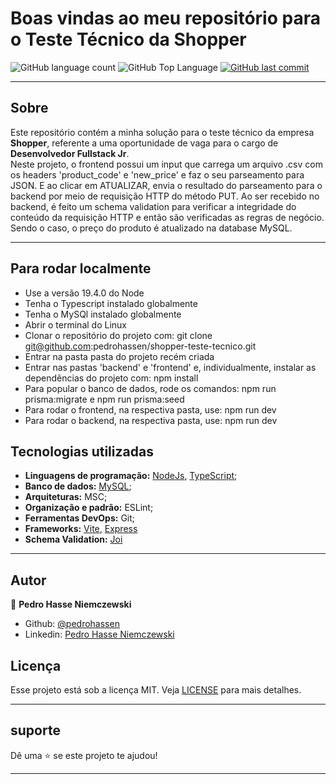 # Boas vindas ao meu repositório para o Teste Técnico da Shopper

<p>
  <img alt="GitHub language count" src="https://img.shields.io/github/languages/count/pedrohassen/shopper-teste-tecnico?color=6E40C9&style=flat-square">
  <img alt="GitHub Top Language" src="https://img.shields.io/github/languages/top/pedrohassen/shopper-teste-tecnico?color=6E40C9&style=flat-square">
  <a href="https://github.com/pedrohassen/shopper-teste-tecnico/commits/main">
    <img alt="GitHub last commit" src="https://img.shields.io/github/last-commit/pedrohassen/shopper-teste-tecnico?color=6E40C9&style=flat-square">
  </a>
</p>
<hr>

## Sobre

Este repositório contém a minha solução para o teste técnico da empresa <strong>Shopper</strong>, referente a uma oportunidade de vaga para o cargo de <strong>Desenvolvedor Fullstack Jr</strong>.
<br />
Neste projeto, o frontend possui um input que carrega um arquivo .csv com os headers 'product_code' e 'new_price' e faz o seu parseamento para JSON. E ao clicar em ATUALIZAR, envia o resultado do parseamento para o backend por meio de requisição HTTP do método PUT. Ao ser recebido no backend, é feito um schema validation para verificar a integridade do conteúdo da requisição HTTP e então são verificadas as regras de negócio. Sendo o caso, o preço do produto é atualizado na database MySQL.
<hr>

## Para rodar localmente

- Use a versão 19.4.0 do Node
- Tenha o Typescript instalado globalmente
- Tenha o MySQl instalado globalmente
- Abrir o terminal do Linux
- Clonar o repositório do projeto com: git clone git@github.com:pedrohassen/shopper-teste-tecnico.git
- Entrar na pasta pasta do projeto recém criada
- Entrar nas pastas 'backend' e 'frontend' e, individualmente, instalar as dependências do projeto com: npm install
- Para popular o banco de dados, rode os comandos: npm run prisma:migrate e npm run prisma:seed
- Para rodar o frontend, na respectiva pasta, use: npm run dev
- Para rodar o backend, na respectiva pasta, use: npm run dev

## Tecnologias utilizadas

- <strong>Linguagens de programação:</strong> [NodeJs](https://nodejs.org/en/), [TypeScript](https://www.typescriptlang.org/);
- <strong>Banco de dados:</strong> [MySQL](https://www.mysql.com/);
- <strong>Arquiteturas:</strong> MSC;
- <strong>Organização e padrão:</strong> ESLint;
- <strong>Ferramentas DevOps:</strong> Git;
- <strong>Frameworks:</strong> [Vite](https://vitejs.dev/), [Express](https://expressjs.com/pt-br/)
- <strong>Schema Validation:</strong> [Joi](https://joi.dev/)
<hr>

## Autor

👤 **Pedro Hasse Niemczewski**

* Github: [@pedrohassen](https://github.com/pedrohassen)
* Linkedin: [Pedro Hasse Niemczewski](https://www.linkedin.com/in/pedrohassen/)

## Licença
Esse projeto está sob a licença MIT. Veja [LICENSE](https://pt.wikipedia.org/wiki/Licen%C3%A7a_MIT) para mais detalhes.

***

## suporte

Dê uma ⭐️ se este projeto te ajudou!

***